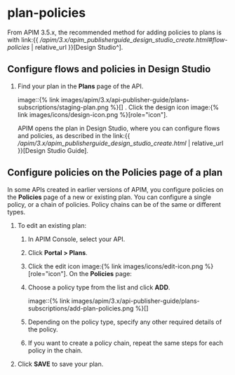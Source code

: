 # plan-policies

From APIM 3.5.x, the recommended method for adding policies to plans is with link:\{{ _/apim/3.x/apim\_publisherguide\_design\_studio\_create.html#flow-policies_ | relative\_url \}}\[Design Studio^].

## Configure flows and policies in Design Studio

1.  Find your plan in the **Plans** page of the API.

    image::\{% link images/apim/3.x/api-publisher-guide/plans-subscriptions/staging-plan.png %\}\[] . Click the design icon image:\{% link images/icons/design-icon.png %\}\[role="icon"].

    APIM opens the plan in Design Studio, where you can configure flows and policies, as described in the link:\{{ _/apim/3.x/apim\_publisherguide\_design\_studio\_create.html_ | relative\_url \}}\[Design Studio Guide].

## Configure policies on the Policies page of a plan

In some APIs created in earlier versions of APIM, you configure policies on the **Policies** page of a new or existing plan. You can configure a single policy, or a chain of policies. Policy chains can be of the same or different types.

1. To edit an existing plan:
   1. In APIM Console, select your API.
   2. Click **Portal > Plans**.
   3. Click the edit icon image:\{% link images/icons/edit-icon.png %\}\[role="icon"]. On the **Policies** page:
   4.  Choose a policy type from the list and click **ADD**.

       image::\{% link images/apim/3.x/api-publisher-guide/plans-subscriptions/add-plan-policies.png %\}\[]
   5. Depending on the policy type, specify any other required details of the policy.
   6. If you want to create a policy chain, repeat the same steps for each policy in the chain.
2. Click **SAVE** to save your plan.
